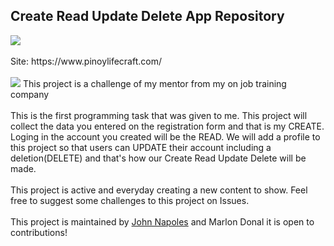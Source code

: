 <h2>Create Read Update Delete App Repository</h2>
<a href="https://github.com/MinecraftJohn/crud_app" target="_blank" rel="noopener noreferrer">
     <img src="https://raw.githubusercontent.com/MinecraftJohn/pinoylifecraft.com/1e9142fe524a13191ae19244be5da81daa016bf9/resources/repositry-status/repository-status-active.svg">
</a>
<br>
<br>
Site: https://www.pinoylifecraft.com/<br>
<br>
<img src="https://github.com/MinecraftJohn/WEB-Biography/blob/4L-WEB-Biography/assets/images/reository-webpreview.png?raw=true">
This project is a challenge of my mentor from my on job training company<br>
<br>
This is the first programming task that was given to me. This project will collect the data you entered on the registration form and that is my CREATE. Loging in the account you created will be the READ. We will add a profile to this project so that users can UPDATE their account including a deletion(DELETE) and that's how our Create Read Update Delete will be made.
<br>
<br>
This project is active and everyday creating a new content to show. Feel free to suggest some challenges to this project on Issues.<br>
<br>
This project is maintained by <a href="https://github.com/MinecraftJohn" target="_blank" rel="noopener noreferrer">John Napoles</a> and Marlon Donal it is open to contributions!
